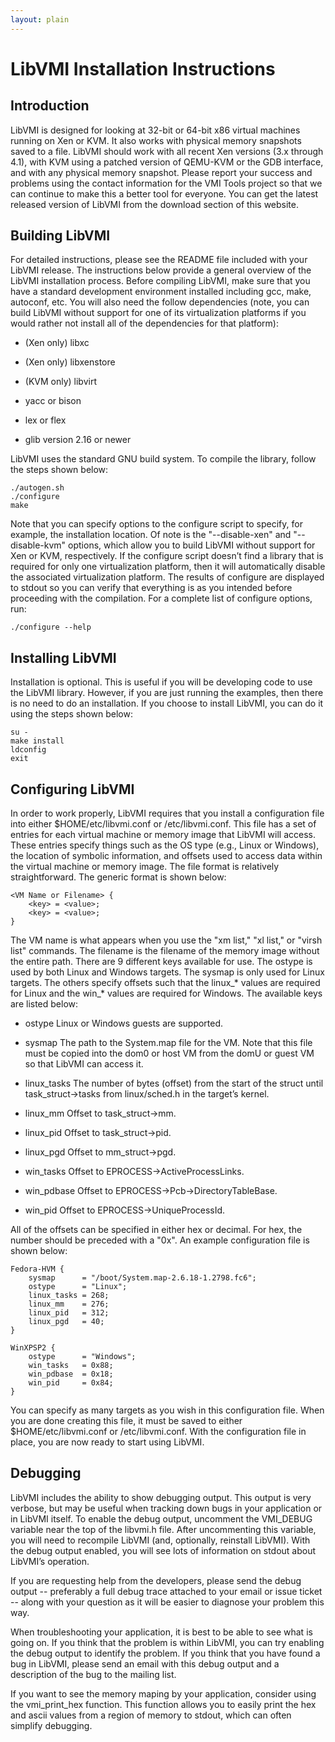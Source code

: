 ```yaml
---
layout: plain
---
```


LibVMI Installation Instructions
================================


Introduction
------------
LibVMI is designed for looking at 32-bit or 64-bit x86 virtual machines
running on Xen or KVM. It also works with physical memory snapshots saved
to a file. LibVMI should work with all recent Xen versions (3.x through
4.1), with KVM using a patched version of QEMU-KVM or the GDB interface,
and with any physical memory snapshot. Please report your success and
problems using the contact information for the VMI Tools project so that
we can continue to make this a better tool for everyone. You can get the
latest released version of LibVMI from the download section of this website.

Building LibVMI
---------------
For detailed instructions, please see the README file included with your
LibVMI release. The instructions below provide a general overview of the
LibVMI installation process. Before compiling LibVMI, make sure that you
have a standard development environment installed including gcc, make,
autoconf, etc. You will also need the follow dependencies (note, you can
build LibVMI without support for one of its virtualization platforms if
you would rather not install all of the dependencies for that platform):

* (Xen only) libxc

* (Xen only) libxenstore

* (KVM only) libvirt

* yacc or bison

* lex or flex

* glib version 2.16 or newer

LibVMI uses the standard GNU build system. To compile the library, follow
the steps shown below:

```
./autogen.sh
./configure
make
```

Note that you can specify options to the configure script to specify,
for example, the installation location. Of note is the "--disable-xen"
and "--disable-kvm" options, which allow you to build LibVMI without
support for Xen or KVM, respectively. If the configure script doesn’t
find a library that is required for only one virtualization platform,
then it will automatically disable the associated virtualization platform.
The results of configure are displayed to stdout so you can verify that
everything is as you intended before proceeding with the compilation.
For a complete list of configure options, run:

```
./configure --help
```

Installing LibVMI
-----------------
Installation is optional. This is useful if you will be developing code
to use the LibVMI library. However, if you are just running the examples,
then there is no need to do an installation. If you choose to install
LibVMI, you can do it using the steps shown below:

```
su -
make install
ldconfig
exit
```

Configuring LibVMI
------------------
In order to work properly, LibVMI requires that you install a configuration
file into either $HOME/etc/libvmi.conf or /etc/libvmi.conf. This file has
a set of entries for each virtual machine or memory image that LibVMI will
access. These entries specify things such as the OS type (e.g., Linux or
Windows), the location of symbolic information, and offsets used to access
data within the virtual machine or memory image. The file format is
relatively straightforward. The generic format is shown below:

```
<VM Name or Filename> {
    <key> = <value>;
    <key> = <value>;
}
```

The VM name is what appears when you use the "xm list," "xl list,"
or "virsh list" commands. The filename is the filename of the memory
image without the entire path. There are 9 different keys available
for use. The ostype is used by both Linux and Windows targets. The
sysmap is only used for Linux targets. The others specify offsets such
that the linux\_\* values are required for Linux and the win\_\* values
are required for Windows. The available keys are listed below:

* ostype Linux or Windows guests are supported.

* sysmap The path to the System.map file for the VM.  Note that this
  file must be copied into the dom0 or host VM from the domU or guest
  VM so that LibVMI can access it.

* linux\_tasks The number of bytes (offset) from the start of the struct
  until task\_struct->tasks from linux/sched.h in the target’s kernel.

* linux\_mm Offset to task\_struct->mm.

* linux\_pid Offset to task\_struct->pid.

* linux\_pgd Offset to mm\_struct->pgd.

* win\_tasks Offset to EPROCESS->ActiveProcessLinks.

* win\_pdbase Offset to EPROCESS->Pcb->DirectoryTableBase.

* win\_pid Offset to EPROCESS->UniqueProcessId.

All of the offsets can be specified in either hex or decimal. For hex,
the number should be preceded with a "0x". An example configuration
file is shown below:

```
Fedora-HVM {
    sysmap      = "/boot/System.map-2.6.18-1.2798.fc6";
    ostype      = "Linux";
    linux_tasks = 268;
    linux_mm    = 276;
    linux_pid   = 312;
    linux_pgd   = 40;
}

WinXPSP2 {
    ostype      = "Windows";
    win_tasks   = 0x88;
    win_pdbase  = 0x18;
    win_pid     = 0x84;
}
```

You can specify as many targets as you wish in this configuration
file. When you are done creating this file, it must be saved to either
$HOME/etc/libvmi.conf or /etc/libvmi.conf. With the configuration file
in place, you are now ready to start using LibVMI.

Debugging
---------
LibVMI includes the ability to show debugging output. This output is
very verbose, but may be useful when tracking down bugs in your
application or in LibVMI itself. To enable the debug output, uncomment
the VMI\_DEBUG variable near the top of the libvmi.h file. After
uncommenting this variable, you will need to recompile LibVMI (and,
optionally, reinstall LibVMI). With the debug output enabled, you will
see lots of information on stdout about LibVMI’s operation.

If you are requesting help from the developers, please send the debug
output -- preferably a full debug trace attached to your email or issue
ticket -- along with your question as it will be easier to diagnose your
problem this way.

When troubleshooting your application, it is best to be able to see what
is going on. If you think that the problem is within LibVMI, you can try
enabling the debug output to identify the problem. If you think that you
have found a bug in LibVMI, please send an email with this debug output
and a description of the bug to the mailing list.

If you want to see the memory maping by your application, consider using
the vmi\_print\_hex function. This function allows you to easily print the
hex and ascii values from a region of memory to stdout, which can often
simplify debugging.
